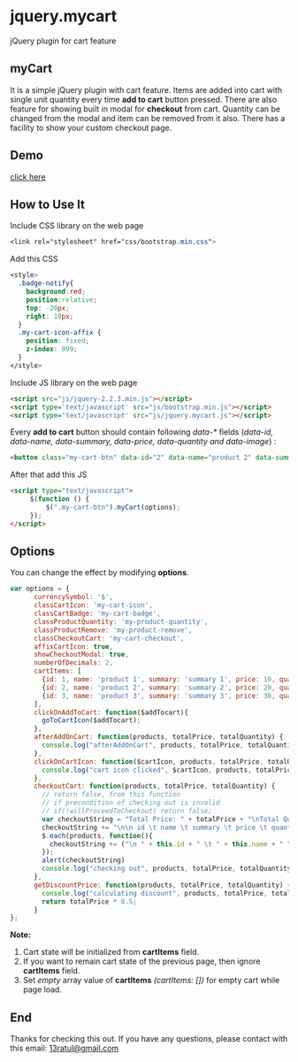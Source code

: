 jquery.mycart
===============
jQuery plugin for cart feature
## myCart
It is a simple jQuery plugin with cart feature. Items are added into cart with single unit quantity every time **add to cart** button pressed. There are also feature for showing built in modal for **checkout** from cart. Quantity can be changed from the modal and item can be removed from it also. There has a facility to show your custom checkout page.
## Demo
[click here](http://asraf-uddin-ahmed.github.io/jquery.mycart/demo.html)
## How to Use It
Include CSS library on the web page
```css
<link rel="stylesheet" href="css/bootstrap.min.css">
```
Add this CSS
```css
<style>
  .badge-notify{
    background:red;
    position:relative;
    top: -20px;
    right: 10px;
  }
  .my-cart-icon-affix {
    position: fixed;
    z-index: 999;
  }
</style>
```
Include JS library on the web page
```html
<script src="js/jquery-2.2.3.min.js"></script>
<script type='text/javascript' src="js/bootstrap.min.js"></script>
<script type='text/javascript' src="js/jquery.mycart.js"></script>
```
Every **add to cart** button should contain following _data-*_ fields (_data-id, data-name, data-summary, data-price, data-quantity and data-image_) :
```html
<button class="my-cart-btn" data-id="2" data-name="product 2" data-summary="summary 2" data-price="20" data-quantity="1" data-image="images/img_2.png">Add to Cart</button>
```
After that add this JS
```html
<script type="text/javascript">
     $(function () {
         $(".my-cart-btn").myCart(options);
     });
</script>
```
## Options
You can change the effect by modifying **options**.
```javascript
var options = {
      currencySymbol: '$',
      classCartIcon: 'my-cart-icon',
      classCartBadge: 'my-cart-badge',
      classProductQuantity: 'my-product-quantity',
      classProductRemove: 'my-product-remove',
      classCheckoutCart: 'my-cart-checkout',
      affixCartIcon: true,
      showCheckoutModal: true,
      numberOfDecimals: 2,
      cartItems: [
        {id: 1, name: 'product 1', summary: 'summary 1', price: 10, quantity: 1, image: 'images/img_1.png'},
        {id: 2, name: 'product 2', summary: 'summary 2', price: 20, quantity: 2, image: 'images/img_2.png'},
        {id: 3, name: 'product 3', summary: 'summary 3', price: 30, quantity: 1, image: 'images/img_3.png'}
      ],
      clickOnAddToCart: function($addTocart){
        goToCartIcon($addTocart);
      },
      afterAddOnCart: function(products, totalPrice, totalQuantity) {
        console.log("afterAddOnCart", products, totalPrice, totalQuantity);
      },
      clickOnCartIcon: function($cartIcon, products, totalPrice, totalQuantity) {
        console.log("cart icon clicked", $cartIcon, products, totalPrice, totalQuantity);
      },
      checkoutCart: function(products, totalPrice, totalQuantity) {
        // return false, from this function 
        // if precondition of checking out is invalid
        // if(!willProceedToCheckout) return false;
        var checkoutString = "Total Price: " + totalPrice + "\nTotal Quantity: " + totalQuantity;
        checkoutString += "\n\n id \t name \t summary \t price \t quantity \t image path";
        $.each(products, function(){
          checkoutString += ("\n " + this.id + " \t " + this.name + " \t " + this.summary + " \t " + this.price + " \t " + this.quantity + " \t " + this.image);
        });
        alert(checkoutString)
        console.log("checking out", products, totalPrice, totalQuantity);
      },
      getDiscountPrice: function(products, totalPrice, totalQuantity) {
        console.log("calculating discount", products, totalPrice, totalQuantity);
        return totalPrice * 0.5;
      }
};
```
**Note:**
1. Cart state will be initialized from **cartItems** field.
2. If you want to remain cart state of the previous page, then ignore **cartItems** field.
3. Set *empty* array value of **cartItems** *(cartItems: [])* for empty cart while page load.
## End
Thanks for checking this out. If you have any questions, please contact with this email: 13ratul@gmail.com
